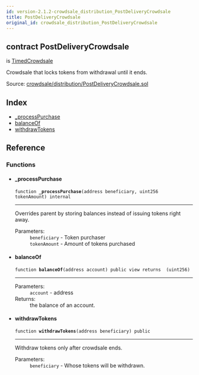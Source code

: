 ```yaml
---
id: version-2.1.2-crowdsale_distribution_PostDeliveryCrowdsale
title: PostDeliveryCrowdsale
original_id: crowdsale_distribution_PostDeliveryCrowdsale
---
```


<div class="contract-doc"><div class="contract"><h2 class="contract-header"><span class="contract-kind">contract</span> PostDeliveryCrowdsale</h2><p class="base-contracts"><span>is</span> <a href="crowdsale_validation_TimedCrowdsale.html">TimedCrowdsale</a></p><p class="description">Crowdsale that locks tokens from withdrawal until it ends.</p><div class="source">Source: <a href="https://github.com/OpenZeppelin/zeppelin-solidity/blob/v2.1.2/contracts/crowdsale/distribution/PostDeliveryCrowdsale.sol" target="_blank">crowdsale/distribution/PostDeliveryCrowdsale.sol</a></div></div><div class="index"><h2>Index</h2><ul><li><a href="crowdsale_distribution_PostDeliveryCrowdsale.html#_processPurchase">_processPurchase</a></li><li><a href="crowdsale_distribution_PostDeliveryCrowdsale.html#balanceOf">balanceOf</a></li><li><a href="crowdsale_distribution_PostDeliveryCrowdsale.html#withdrawTokens">withdrawTokens</a></li></ul></div><div class="reference"><h2>Reference</h2><div class="functions"><h3>Functions</h3><ul><li><div class="item function"><span id="_processPurchase" class="anchor-marker"></span><h4 class="name">_processPurchase</h4><div class="body"><code class="signature">function <strong>_processPurchase</strong><span>(address beneficiary, uint256 tokenAmount) </span><span>internal </span></code><hr/><div class="description"><p>Overrides parent by storing balances instead of issuing tokens right away.</p></div><dl><dt><span class="label-parameters">Parameters:</span></dt><dd><div><code>beneficiary</code> - Token purchaser</div><div><code>tokenAmount</code> - Amount of tokens purchased</div></dd></dl></div></div></li><li><div class="item function"><span id="balanceOf" class="anchor-marker"></span><h4 class="name">balanceOf</h4><div class="body"><code class="signature">function <strong>balanceOf</strong><span>(address account) </span><span>public </span><span>view </span><span>returns  (uint256) </span></code><hr/><dl><dt><span class="label-parameters">Parameters:</span></dt><dd><div><code>account</code> - address</div></dd><dt><span class="label-return">Returns:</span></dt><dd>the balance of an account.</dd></dl></div></div></li><li><div class="item function"><span id="withdrawTokens" class="anchor-marker"></span><h4 class="name">withdrawTokens</h4><div class="body"><code class="signature">function <strong>withdrawTokens</strong><span>(address beneficiary) </span><span>public </span></code><hr/><div class="description"><p>Withdraw tokens only after crowdsale ends.</p></div><dl><dt><span class="label-parameters">Parameters:</span></dt><dd><div><code>beneficiary</code> - Whose tokens will be withdrawn.</div></dd></dl></div></div></li></ul></div></div></div>
